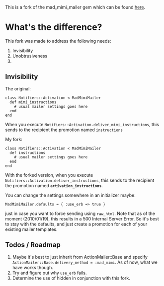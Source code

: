 This is a fork of the mad_mimi_mailer gem which can be found [here](http://github.com/redsquirrel/mad_mimi_mailer).


What's the difference?
======================

This fork was made to address the following needs:

1. Invisibility
2. Unobtrusiveness
3. <Insert some dire need here>
  
Invisibility
------------

The original:

    class Notifiers::Activation < MadMimiMailer
      def mimi_instructions
        # usual mailer settings goes here
      end
    end
    
When you execute `Notifiers::Activation.deliver_mimi_instructions`, this sends to the recipient the promotion named `instructions`

My fork:

    class Notifiers::Activation < MadMimiMailer
      def instructions
        # usual mailer settings goes here
      end
    end
    
With the forked version, when you execute `Notifiers::Activation.deliver_instructions`, this sends to the recipient the promotion named __`activation_instructions`__.

You can change the settings somewhere in an initializer maybe:

    MadMimiMailer.defaults = { :use_erb => true }
    
just in case you want to force sending using `raw_html`. Note that as of the moment (2010/01/19), this results in a 500 Internal Server Error. So it's best to stay with the defaults, and just create a promotion for each of your existing mailer templates.

Todos / Roadmap
---------------

1. Maybe it's best to just inherit from ActionMailer::Base and specify `ActionMailer::Base.delivery_method = :mad_mimi`. As of now, what we have works though.
2. Try and figure out why `use_erb` fails.
3. Determine the use of hidden in conjunction with this fork.
    
    
